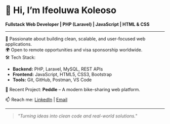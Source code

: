 # 👋 Hi, I’m Ifeoluwa Koleoso

**Fullstack Web Developer | PHP (Laravel) | JavaScript | HTML & CSS**

---

🌟 Passionate about building clean, scalable, and user-focused web applications.  
🌍 Open to remote opportunities and visa sponsorship worldwide.  
🛠️ Tech Stack:  
- **Backend:** PHP, Laravel, MySQL, REST APIs  
- **Frontend:** JavaScript, HTML5, CSS3, Bootstrap  
- **Tools:** Git, GitHub, Postman, VS Code  

🧩 Recent Project: **Peddle** – A modern bike-sharing web platform.

📫 Reach me: [LinkedIn](https://www.linkedin.com/in/ifeoluwa-koleoso-1602051b3) | [Email](mailto:ifeoluwakole@icloud.com)

---

> _"Turning ideas into clean code and real-world solutions."_

<!--
**stackedbyife/stackedbyife** is a ✨ _special_ ✨ repository because its `README.md` (this file) appears on your GitHub profile.

Here are some ideas to get you started:

- 🔭 I’m currently working on ...
- 🌱 I’m currently learning ...
- 👯 I’m looking to collaborate on ...
- 🤔 I’m looking for help with ...
- 💬 Ask me about ...
- 📫 How to reach me: ...
- 😄 Pronouns: ...
- ⚡ Fun fact: ...
-->
